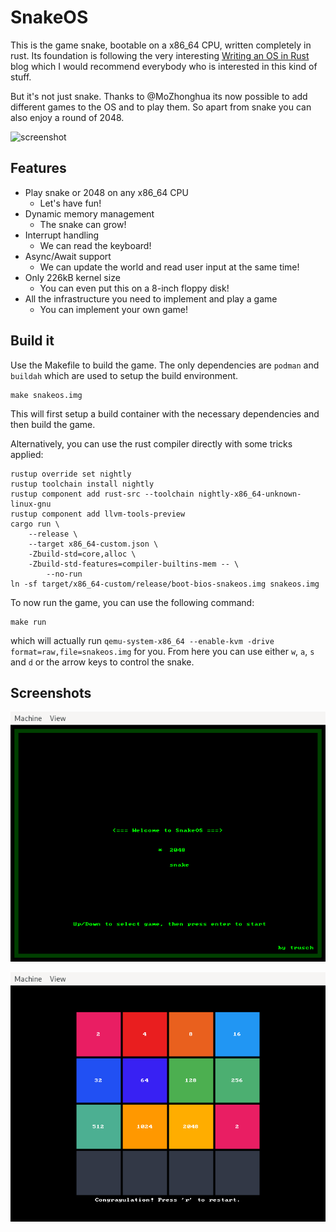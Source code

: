 # SnakeOS

This is the game snake, bootable on a x86_64 CPU, written completely in rust. Its foundation is following the very interesting [Writing an OS in Rust](https://os.phil-opp.com/) blog which I would recommend everybody who is interested in this kind of stuff.

But it's not just snake. Thanks to @MoZhonghua its now possible to add different games to the OS and to play them. So apart from snake you can also enjoy a round of 2048.

![screenshot](./screenshots/screenshot.png)

## Features

* Play snake or 2048 on any x86_64 CPU
    * Let's have fun!
* Dynamic memory management
    * The snake can grow!
* Interrupt handling
    * We can read the keyboard!
* Async/Await support
    * We can update the world and read user input at the same time!
* Only 226kB kernel size
    * You can even put this on a 8-inch floppy disk!
* All the infrastructure you need to implement and play a game
    * You can implement your own game!

## Build it

Use the Makefile to build the game. 
The only dependencies are `podman` and `buildah` which are used to setup the build environment.

```
make snakeos.img
```

This will first setup a build container with the necessary dependencies and then build the game.

Alternatively, you can use the rust compiler directly with some tricks applied:

```
rustup override set nightly
rustup toolchain install nightly
rustup component add rust-src --toolchain nightly-x86_64-unknown-linux-gnu
rustup component add llvm-tools-preview
cargo run \
    --release \
    --target x86_64-custom.json \
    -Zbuild-std=core,alloc \
    -Zbuild-std-features=compiler-builtins-mem -- \
        --no-run
ln -sf target/x86_64-custom/release/boot-bios-snakeos.img snakeos.img
```

To now run the game, you can use the following command:

```
make run
```

which will actually run `qemu-system-x86_64 --enable-kvm -drive format=raw,file=snakeos.img` for you. From here you can use either `w`, `a`, `s` and `d` or the arrow keys to control the snake.


## Screenshots

![welcome](./screenshots/welcome.png)

![2048](./screenshots/2048.png)

